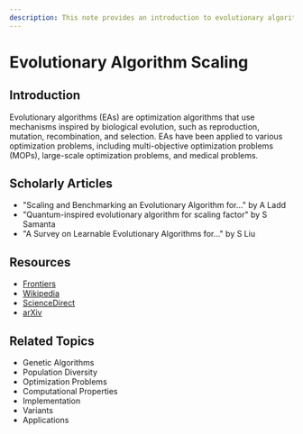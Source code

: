 ```yaml
---
description: This note provides an introduction to evolutionary algorithms and their applications, along with scholarly articles and resources related to scaling and benchmarking EAs, quantum-inspired EAs, and learnable EAs. It also includes related topics such as genetic algorithms, optimization problems, and implementation.
---
```

# Evolutionary Algorithm Scaling

## Introduction
Evolutionary algorithms (EAs) are optimization algorithms that use mechanisms inspired by biological evolution, such as reproduction, mutation, recombination, and selection. EAs have been applied to various optimization problems, including multi-objective optimization problems (MOPs), large-scale optimization problems, and medical problems.

## Scholarly Articles
- "Scaling and Benchmarking an Evolutionary Algorithm for..." by A Ladd
- "Quantum-inspired evolutionary algorithm for scaling factor" by S Samanta
- "A Survey on Learnable Evolutionary Algorithms for..." by S Liu

## Resources
- [Frontiers](https://www.frontiersin.org/articles/scaling-and-benchmarking-an-evolutionary-algorithm-for...)
- [Wikipedia](https://en.wikipedia.org/wiki/Evolutionary_algorithm)
- [ScienceDirect](https://www.sciencedirect.com/science/article/pii/S1877050917310459)
- [arXiv](https://arxiv.org/abs/2201.05222)

## Related Topics
- Genetic Algorithms
- Population Diversity
- Optimization Problems
- Computational Properties
- Implementation
- Variants
- Applications